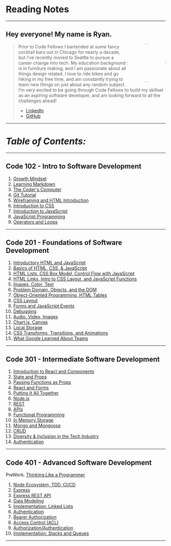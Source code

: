 <!-- These are my reading notes for the Code Fellows Software Development immersive program. -->

# **Reading Notes**

- - -

## **Hey everyone! My name is Ryan.**

<img src="https://avatars.githubusercontent.com/u/86586274?v=4" style="float: right; border-radius: 50%;" width="120" height="120">

>Prior to Code Fellows I bartended at some fancy cocktail bars out in Chicago for nearly a decade, but I've recently moved to Seattle to pursue a career change into tech. My education background is in furniture making, and I am passionate about all things design related. I love to ride bikes and go hiking in my free time, and am constantly trying to learn new things on just about any random subject. I’m very excited to be going through Code Fellows to build my skillset as an aspiring software developer, and am looking forward to all the challenges ahead!
>- [LinkedIn](https://www.linkedin.com/in/ryanemmans/)
>- [GitHub](https://github.com/ryanemmans)

- - -

# ***Table of Contents:***

- - -

## **Code 102 - Intro to Software Development**

1. [Growth Mindset](code102/growthmindset.md)
2. [Learning Markdown](code102/markdown.md)
3. [The Coder's Computer](code102/coderscomputer.md)
4. [Git Tutorial](code102/gittutorial.md)
5. [Wireframing and HTML Introduction](code102/html-intro.md)
6. [Introduction to CSS](code102/whatiscss.md)
7. [Introduction to JavaScript](code102/jsintro.md)
8. [JavaScript Programming](code102/javascript.md)
9. [Operators and Loops](code102/operatorsloops.md)

- - -

## **Code 201 - Foundations of Software Development**

1. [Introductory HTML and JavaScript](code201/class-01.md)
2. [Basics of HTML, CSS, & JavaScript](code201/class-02.md)
3. [HTML Lists, CSS Box Model, Control Flow with JavaScript](code201/class-03.md)
4. [HTML Links, Intro to CSS Layout, and JavaScript Functions](code201/class-04.md)
5. [Images, Color, Text](code201/class-05.md)
6. [Problem Domain, Objects, and the DOM](code201/class-06.md)
7. [Object-Oriented Programming, HTML Tables](code201/class-07.md)
8. [CSS Layout](code201/class-08.md)
9. [Forms and JavaScript Events](code201/class-09.md)
10. [Debugging](code201/class-10.md)
11. [Audio, Video, Images](code201/class-11.md)
12. [Chart.js, Canvas](code201/class-12.md)
13. [Local Storage](code201/class-13.md)
14. [CSS Transforms, Transitions, and Animations](code201/class-14.md)
15. [What Google Learned About Teams](code201/class-15.md)

- - -

## **Code 301 - Intermediate Software Development**

1. [Introduction to React and Components](code301/class-01.md)
2. [State and Props](code301/class-02.md)
3. [Passing Functions as Props](code301/class-03.md)
4. [React and Forms](code301/class-04.md)
5. [Putting It All Together](code301/class-05.md)
6. [Node.js](code301/class-06.md)
7. [REST](code301/class-07.md)
8. [APIs](code301/class-08.md)
9. [Functional Programming](code301/class-09.md)
10. [In Memory Storage](code301/class-10.md)
11. [Mongo and Mongoose](code301/class-11.md)
12. [CRUD](code301/class-12.md)
13. [Diversity & Inclusion in the Tech Industry](code301/class-13.md)
14. [Authentication](code301/class-14.md)

- - -

## **Code 401 - Advanced Software Development**

PreWork. [Thinking Like a Programmer](js401/prework.md)

1. [Node Ecosystem, TDD, CI/CD](js401/class-01.md)
2. [Express](js401/class-02.md)
3. [Express REST API](js401/class-03.md)
4. [Data Modeling](js401/class-04.md)
5. [Implementation: Linked Lists](js401/class-05.md)
6. [Authentication](js401/class-06.md)
7. [Bearer Authorization](js401/class-07.md)
8. [Access Control (ACL)](js401/class-08.md)
9. [Authorization/Authentication](js401/class-09.md)
10. [Implementation: Stacks and Queues](js401/class-10.md)

- - -
